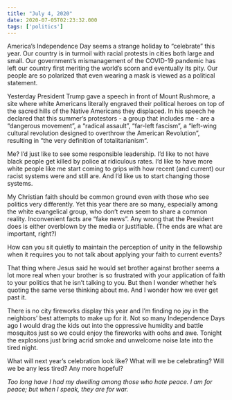 ```yaml
---
title: "July 4, 2020"
date: 2020-07-05T02:23:32.000
tags: ['politics']
---
```


America’s Independence Day seems a strange holiday to “celebrate” this year. Our country is in turmoil with racial protests in cities both large and small. Our government’s mismanagement of the COVID-19 pandemic has left our country first meriting the world’s scorn and eventually its pity. Our people are so polarized that even wearing a mask is viewed as a political statement.

Yesterday President Trump gave a speech in front of Mount Rushmore, a site where white Americans literally engraved their political heroes on top of the sacred hills of the Native Americans they displaced. In his speech he declared that this summer’s protestors - a group that includes me - are a “dangerous movement”, a “radical assault”, “far-left fascism”, a “left-wing cultural revolution designed to overthrow the American Revolution”, resulting in “the very definition of totalitarianism”.

Me? I’d just like to see some responsible leadership. I’d like to not have black people get killed by police at ridiculous rates. I‘d like to have more white people like me start coming to grips with how recent (and current) our racist systems were and still are. And I’d like us to start changing those systems.

My Christian faith should be common ground even with those who see politics very differently. Yet this year there are so many, especially among the white evangelical group, who don’t even seem to share a common reality. Inconvenient facts are “fake news”. Any wrong that the President does is either overblown by the media or justifiable. (The ends are what are important, right?)

How can you sit quietly to maintain the perception of unity in the fellowship when it requires you to not talk about applying your faith to current events?

That thing where Jesus said he would set brother against brother seems a lot more real when your brother is so frustrated with your application of faith to your politics that he isn’t talking to you. But then I wonder whether he’s quoting the same verse thinking about me. And I wonder how we ever get past it.

There is no city fireworks display this year and I’m finding no joy in the neighbors’ best attempts to make up for it. Not so many Independence Days ago I would drag the kids out into the oppressive humidity and battle mosquitos just so we could enjoy the fireworks with oohs and awe. Tonight the explosions just bring acrid smoke and unwelcome noise late into the tired night.

What will next year’s celebration look like? What will we be celebrating? Will we be any less tired? Any more hopeful?

_Too long have I had my dwelling among those who hate peace. I am for peace; but when I speak, they are for war._
